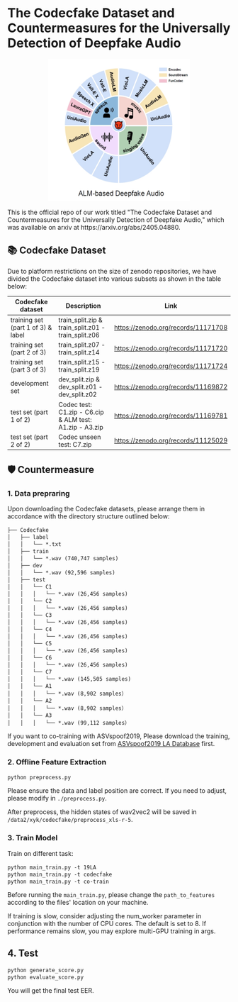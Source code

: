 # The Codecfake Dataset and Countermeasures for the Universally Detection of Deepfake Audio

<p align="center">
  <img width="320" height="320" src="figure/ALM.png">
</p>
This is the official repo of our work titled "The Codecfake Dataset and Countermeasures for the Universally Detection of Deepfake Audio," which was available on arxiv at https://arxiv.org/abs/2405.04880.

## 📚 Codecfake Dataset
Due to platform restrictions on the size of zenodo repositories, we have divided the Codecfake dataset into various subsets as shown in the table below:


|Codecfake dataset | Description     | Link                                                                                                                                                                                                                                                                                                                                                        |
|------------------|----------------|--------------|
|training set (part 1 of 3) & label|train_split.zip & train_split.z01 - train_split.z06| https://zenodo.org/records/11171708|
|training set (part 2 of 3) | train_split.z07 - train_split.z14| https://zenodo.org/records/11171720
|training set (part 3 of 3)| train_split.z15 - train_split.z19| https://zenodo.org/records/11171724
|development set|dev_split.zip & dev_split.z01 - dev_split.z02| https://zenodo.org/records/11169872
|test set (part 1 of 2)|Codec test: C1.zip - C6.cip & ALM test: A1.zip - A3.zip| https://zenodo.org/records/11169781
|test set (part 2 of 2)|Codec unseen test: C7.zip|https://zenodo.org/records/11125029

## 🛡️ Countermeasure
### 1. Data prepraring
Upon downloading the Codecfake datasets, please arrange them in accordance with the directory structure outlined below:
```
├── Codecfake
│   ├── label
│   │   └── *.txt
│   ├── train
│   │   └── *.wav (740,747 samples)
│   ├── dev
│   │   └── *.wav (92,596 samples)
│   ├── test
│   │   └── C1
│   │   │   └── *.wav (26,456 samples)
│   │   └── C2
│   │   │   └── *.wav (26,456 samples)
│   │   └── C3
│   │   │   └── *.wav (26,456 samples)
│   │   └── C4
│   │   │   └── *.wav (26,456 samples)
│   │   └── C5
│   │   │   └── *.wav (26,456 samples)
│   │   └── C6
│   │   │   └── *.wav (26,456 samples)
│   │   └── C7
│   │   │   └── *.wav (145,505 samples)
│   │   └── A1
│   │   │   └── *.wav (8,902 samples）
│   │   └── A2
│   │   │   └── *.wav (8,902 samples）
│   │   └── A3
│   │   │   └── *.wav (99,112 samples）
```
If you want to co-training with ASVspoof2019, Please download the training, development and evaluation set from [ASVspoof2019 LA Database](https://datashare.ed.ac.uk/handle/10283/3336) first.

### 2. Offline Feature Extraction
```
python preprocess.py 
```

Please ensure the data and label position are correct. If you need to adjust, please modify in `./preprocess.py`.

After preprocess, the hidden states of wav2vec2 will be saved in `/data2/xyk/codecfake/preprocess_xls-r-5`. 

### 3. Train Model

Train on different task:
```
python main_train.py -t 19LA 
python main_train.py -t codecfake
python main_train.py -t co-train 
```
Before running the `main_train.py`, please change the `path_to_features` according to the files' location on your machine.

If training is slow, consider adjusting the num_worker parameter in conjunction with the number of CPU cores. 
The default is set to 8. If performance remains slow, you may explore multi-GPU training in args.


## 4. Test
```
python generate_score.py 
python evaluate_score.py
```
You will get the final test EER.
